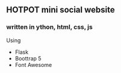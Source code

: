 ## HOTPOT mini social website
### written in ython, html, css, js

Using
- Flask
- Boottrap 5
- Font Awesome

